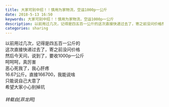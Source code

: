 ```yaml
---
title: 大家可别中招！！慎用为家物流，空运1000p一公斤
date: 2018-5-13 16:50
keywords: 大家可别中招！！慎用为家物流，空运1000p一公斤
description: 以前用过几次，记得是四五百一公斤的这次直接快递过去了，寄之前没问价格然后今天问，说到了，要收1000p一公斤呵呵呵，真厉害恶心死我了，我心肝疼16.67公斤。直接166700，我能说啥只能说自己大意了希望大家小心别掉坑
categories: sharing
---
```

<td class="t_f" id="postmessage_1329379">

以前用过几次，记得是四五百一公斤的<br/>
这次直接快递过去了，寄之前没问价格<br/>
然后今天问，说到了，要收1000p一公斤<br/>
呵呵呵，真厉害<br/>
恶心死我了，我心肝疼<br/>
16.67公斤。直接166700，我能说啥<br/>
只能说自己大意了<br/>
希望大家小心别掉坑</td>
###### 转载自[菲龙网]